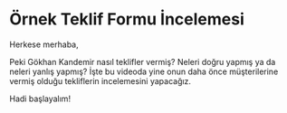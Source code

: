 # Örnek Teklif Formu İncelemesi

Herkese merhaba,

Peki Gökhan Kandemir nasıl teklifler vermiş? Neleri doğru yapmış ya da neleri yanlış yapmış? İşte bu videoda yine onun daha önce müşterilerine vermiş olduğu tekliflerin incelemesini yapacağız.

Hadi başlayalım!
